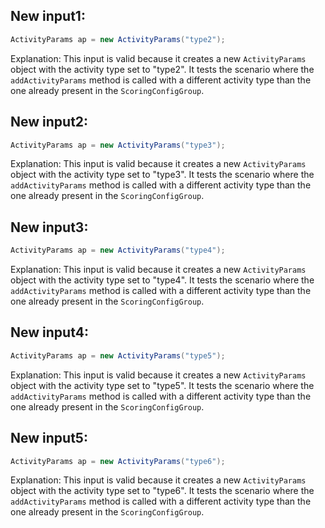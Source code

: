 ## New input1:
```java
ActivityParams ap = new ActivityParams("type2");
```
Explanation: This input is valid because it creates a new `ActivityParams` object with the activity type set to "type2". It tests the scenario where the `addActivityParams` method is called with a different activity type than the one already present in the `ScoringConfigGroup`.

## New input2:
```java
ActivityParams ap = new ActivityParams("type3");
```
Explanation: This input is valid because it creates a new `ActivityParams` object with the activity type set to "type3". It tests the scenario where the `addActivityParams` method is called with a different activity type than the one already present in the `ScoringConfigGroup`.

## New input3:
```java
ActivityParams ap = new ActivityParams("type4");
```
Explanation: This input is valid because it creates a new `ActivityParams` object with the activity type set to "type4". It tests the scenario where the `addActivityParams` method is called with a different activity type than the one already present in the `ScoringConfigGroup`.

## New input4:
```java
ActivityParams ap = new ActivityParams("type5");
```
Explanation: This input is valid because it creates a new `ActivityParams` object with the activity type set to "type5". It tests the scenario where the `addActivityParams` method is called with a different activity type than the one already present in the `ScoringConfigGroup`.

## New input5:
```java
ActivityParams ap = new ActivityParams("type6");
```
Explanation: This input is valid because it creates a new `ActivityParams` object with the activity type set to "type6". It tests the scenario where the `addActivityParams` method is called with a different activity type than the one already present in the `ScoringConfigGroup`.